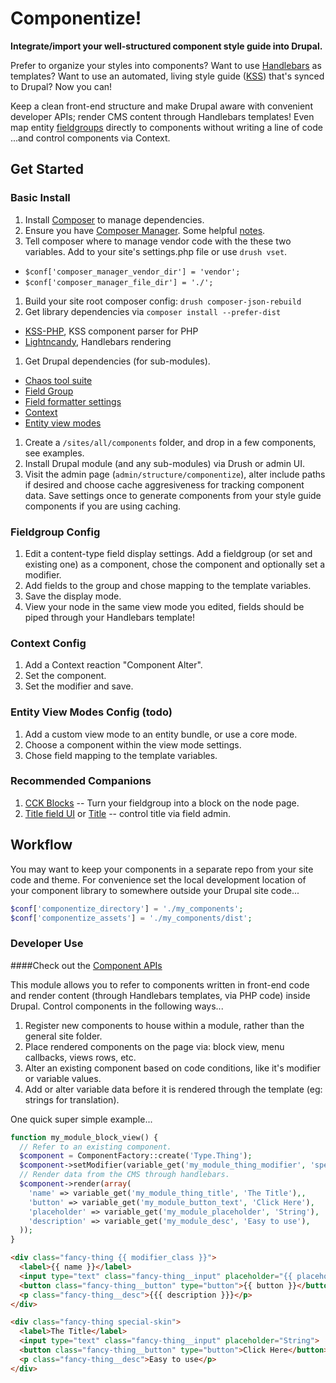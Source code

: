 # Componentize!

**Integrate/import your well-structured component style guide into Drupal.**

Prefer to organize your styles into components?  Want to use [Handlebars](http://handlebarsjs.com) as templates?  Want to use an automated, living style guide ([KSS](http://warpspire.com/kss/styleguides)) that's synced to Drupal?  Now you can!

Keep a clean front-end structure and make Drupal aware with convenient developer APIs; render CMS content through Handlebars templates!  Even map entity [fieldgroups](https://www.drupal.org/project/field_group) directly to components without writing a line of code ...and control components via Context.

## Get Started

### Basic Install
1. Install [Composer](https://getcomposer.org/doc/00-intro.md) to manage dependencies.
1. Ensure you have [Composer Manager](https://www.drupal.org/project/composer_manager). Some helpful [notes](https://www.drupal.org/node/2405805).
1. Tell composer where to manage vendor code with the these two variables. Add to your site's settings.php file or use `drush vset`.
  * `$conf['composer_manager_vendor_dir'] = 'vendor';`
  * `$conf['composer_manager_file_dir'] = './';`
1. Build your site root composer config: `drush composer-json-rebuild`
1. Get library dependencies via `composer install --prefer-dist`
  * [KSS-PHP](https://github.com/scaninc/kss-php), KSS component parser for PHP
  * [Lightncandy](https://github.com/zordius/lightncandy), Handlebars rendering
1. Get Drupal dependencies (for sub-modules).
  * [Chaos tool suite](http://www.drupal.org/project/ctools)
  * [Field Group](http://www.drupal.org/project/field_group)
  * [Field formatter settings](http://www.drupal.org/project/field_formatter_settings)
  * [Context](http://www.drupal.org/project/context)
  * [Entity view modes](https://www.drupal.org/project/entity_view_mode)
1. Create a `/sites/all/components` folder, and drop in a few components, see examples.
1. Install Drupal module (and any sub-modules) via Drush or admin UI.
1. Visit the admin page (`admin/structure/componentize`), alter include paths if desired and choose cache aggresiveness for tracking component data.  Save settings once to generate components from your style guide components if you are using caching.

### Fieldgroup Config
1. Edit a content-type field display settings. Add a fieldgroup (or set and existing one) as a component, chose the component and optionally set a modifier.
1. Add fields to the group and chose mapping to the template variables.
1. Save the display mode.
1. View your node in the same view mode you edited, fields should be piped through your Handlebars template!

### Context Config
1. Add a Context reaction "Component Alter".
1. Set the component.
1. Set the modifier and save.

### Entity View Modes Config (todo)
1. Add a custom view mode to an entity bundle, or use a core mode.
1. Choose a component within the view mode settings.
1. Chose field mapping to the template variables.

### Recommended Companions
1. [CCK Blocks](https://www.drupal.org/project/cck_blocks) -- Turn your fieldgroup into a block on the node page.
1. [Title field UI](https://www.drupal.org/project/title_field_ui) or [Title](https://www.drupal.org/project/title) -- control title via field admin.


## Workflow
You may want to keep your components in a separate repo from your site code and theme.  For convenience set the local development location of your component library to somewhere outside your Drupal site code...
```php
$conf['componentize_directory'] = './my_components';
$conf['componentize_assets'] = './my_components/dist';
```


### Developer Use

####Check out the [Component APIs](https://github.com/tableau-mkt/componentize/wiki/Component-APIs)

This module allows you to refer to components written in front-end code and render content (through Handlebars templates, via PHP code) inside Drupal.  Control components in the following ways...

1. Register new components to house within a module, rather than the general site folder.
1. Place rendered components on the page via: block view, menu callbacks, views rows, etc.
1. Alter an existing component based on code conditions, like it's modifier or variable values.
1. Add or alter variable data before it is rendered through the template (eg: strings for translation).

One quick super simple example...

```php
function my_module_block_view() {
  // Refer to an existing component.
  $component = ComponentFactory::create('Type.Thing');
  $component->setModifier(variable_get('my_module_thing_modifier', 'special-skin'));
  // Render data from the CMS through handlebars.
  $component->render(array(
    'name' => variable_get('my_module_thing_title', 'The Title'),,
    'button' => variable_get('my_module_button_text', 'Click Here'),
    'placeholder' => variable_get('my_module_placeholder', 'String'),
    'description' => variable_get('my_module_desc', 'Easy to use'),
  ));
}
```

```html
<div class="fancy-thing {{ modifier_class }}">
  <label>{{ name }}</label>
  <input type="text" class="fancy-thing__input" placeholder="{{ placeholder }}">
  <button class="fancy-thing__button" type="button">{{ button }}</button>
  <p class="fancy-thing__desc">{{{ description }}}</p>
</div>
```

```html
<div class="fancy-thing special-skin">
  <label>The Title</label>
  <input type="text" class="fancy-thing__input" placeholder="String">
  <button class="fancy-thing__button" type="button">Click Here</button>
  <p class="fancy-thing__desc">Easy to use</p>
</div>
```
